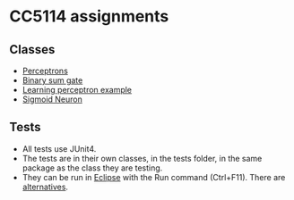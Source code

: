 # CC5114 assignments
## Classes
- [Perceptrons](CC5114/src/cl/cc5114/perceptron)
- [Binary sum gate](CC5114/src/cl/cc5114/binarySumGate)
- [Learning perceptron example](CC5114/src/cl/cc5114/GuessSemiPlane.java)
- [Sigmoid Neuron](CC5114/src/cl/cc5114/sigmoidNeuron)
## Tests
- All tests use JUnit4.
- The tests are in their own classes, in the tests folder, in the same package as the class they are testing.
- They can be run in [Eclipse](https://www.eclipse.org/home/) with the Run command (Ctrl+F11). There are [alternatives](https://github.com/junit-team/junit4/wiki/Test-runners).
